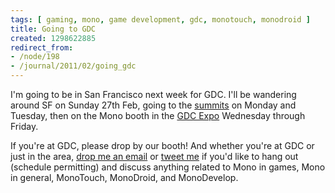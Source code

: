 ```yaml
---
tags: [ gaming, mono, game development, gdc, monotouch, monodroid ]
title: Going to GDC
created: 1298622885
redirect_from:
- /node/198
- /journal/2011/02/going_gdc
---
```

I'm going to be in San Francisco next week for GDC. I'll be wandering around SF
on Sunday 27th Feb, going to the
[summits](https://gdconf.com/conference/summits.html) on Monday and Tuesday, then
on the Mono booth in the [GDC Expo](https://gdconf.com/expo) Wednesday through
Friday.<!--break-->

If you're at GDC, please drop by our booth! And whether you're at GDC or just in
the area, [drop me an email](/contact) or [tweet
me](https://twitter.com/mjhutchinson) if you'd like to hang out (schedule
permitting) and discuss anything related to Mono in games, Mono in general,
MonoTouch, MonoDroid, and MonoDevelop.